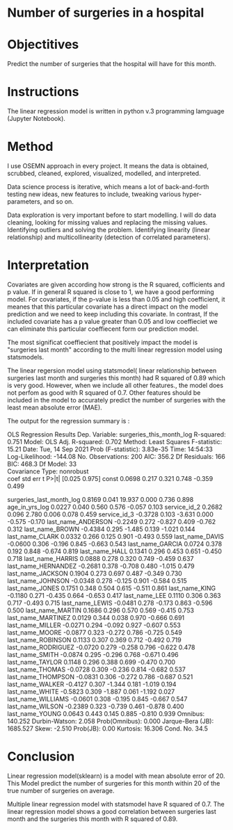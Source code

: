 # Number of surgeries in a hospital

# Objectitives

Predict the number of surgeries that the hospital will have for this month.

# Instructions

The linear regression model is written in python v.3 programming lamguage (Jupyter Notebook).

# Method

I use OSEMN approach in every project. It means the data is obtained, scrubbed, cleaned, explored, visualized, modelled, and interpreted.

Data science process is iterative, which means a lot of back-and-forth testing new ideas, new features to include, tweaking various hyper-parameters, and so on.

Data exploration is very important before to start modelling. I will do data cleaning, looking for missing values and replacing the missing values. Identifying outliers and solving the problem. Identifying linearity (linear relationship) and multicollinearity (detection of correlated parameters).

# Interpretation

Covariates are  given according how strong is the R squared, cofficients and p value. If in general R squared is close to 1, we have a good performing model. For covariates, if the p-value is less than 0.05 and high coefficient, it meanes that this particular covariate has a direct impact on the model prediction and we need to keep including this  covariate. In contrast, If the included covariate has a p value greater than 0.05 and low coeffieciet we can eliminate this particular coeffiecent form our prediction model.

The most significat coeffiecient that positively impact the model is "surgeries last month" according to the multi linear regression model using statsmodels.

The linear regersion model using statsmodel( linear relationship between surgeries last month and surgeries this month) had R squared of 0.89 which is very good. However, when we include all other features., the model does not perfom as good with R squared of 0.7. Other features should be included in the model to accurately predict the number of surgeries with the least mean absolute error (MAE).

The output for the regression summary is : 

OLS Regression Results
Dep. Variable:	surgeries_this_month_log	R-squared:	0.751
Model:	OLS	Adj. R-squared:	0.702
Method:	Least Squares	F-statistic:	15.21
Date:	Tue, 14 Sep 2021	Prob (F-statistic):	3.83e-35
Time:	14:54:33	Log-Likelihood:	-144.08
No. Observations:	200	AIC:	356.2
Df Residuals:	166	BIC:	468.3
Df Model:	33		
Covariance Type:	nonrobust		
coef	std err	t	P>|t|	[0.025	0.975]
const	0.0698	0.217	0.321	0.748	-0.359	0.499

surgeries_last_month_log	0.8169	0.041	19.937	0.000	0.736	0.898
age_in_yrs_log	0.0227	0.040	0.560	0.576	-0.057	0.103
service_id_2	0.2682	0.096	2.780	0.006	0.078	0.459
service_id_3	-0.3728	0.103	-3.631	0.000	-0.575	-0.170
last_name_ANDERSON	-0.2249	0.272	-0.827	0.409	-0.762	0.312
last_name_BROWN	-0.4384	0.295	-1.485	0.139	-1.021	0.144
last_name_CLARK	0.0332	0.266	0.125	0.901	-0.493	0.559
last_name_DAVIS	-0.0600	0.306	-0.196	0.845	-0.663	0.543
last_name_GARCIA	0.0724	0.378	0.192	0.848	-0.674	0.819
last_name_HALL	0.1341	0.296	0.453	0.651	-0.450	0.718
last_name_HARRIS	0.0888	0.278	0.320	0.749	-0.459	0.637
last_name_HERNANDEZ	-0.2681	0.378	-0.708	0.480	-1.015	0.479
last_name_JACKSON	0.1904	0.273	0.697	0.487	-0.349	0.730
last_name_JOHNSON	-0.0348	0.278	-0.125	0.901	-0.584	0.515
last_name_JONES	0.1751	0.348	0.504	0.615	-0.511	0.861
last_name_KING	-0.1180	0.271	-0.435	0.664	-0.653	0.417
last_name_LEE	0.1110	0.306	0.363	0.717	-0.493	0.715
last_name_LEWIS	-0.0481	0.278	-0.173	0.863	-0.596	0.500
last_name_MARTIN	0.1686	0.296	0.570	0.569	-0.415	0.753
last_name_MARTINEZ	0.0129	0.344	0.038	0.970	-0.666	0.691
last_name_MILLER	-0.0271	0.294	-0.092	0.927	-0.607	0.553
last_name_MOORE	-0.0877	0.323	-0.272	0.786	-0.725	0.549
last_name_ROBINSON	0.1133	0.307	0.369	0.712	-0.492	0.719
last_name_RODRIGUEZ	-0.0720	0.279	-0.258	0.796	-0.622	0.478
last_name_SMITH	-0.0874	0.295	-0.296	0.768	-0.671	0.496
last_name_TAYLOR	0.1148	0.296	0.388	0.699	-0.470	0.700
last_name_THOMAS	-0.0728	0.309	-0.236	0.814	-0.682	0.537
last_name_THOMPSON	-0.0831	0.306	-0.272	0.786	-0.687	0.521
last_name_WALKER	-0.4127	0.307	-1.344	0.181	-1.019	0.194
last_name_WHITE	-0.5823	0.309	-1.887	0.061	-1.192	0.027
last_name_WILLIAMS	-0.0601	0.308	-0.195	0.845	-0.667	0.547
last_name_WILSON	-0.2389	0.323	-0.739	0.461	-0.878	0.400
last_name_YOUNG	0.0643	0.443	0.145	0.885	-0.810	0.939
Omnibus:	140.252	Durbin-Watson:	2.058
Prob(Omnibus):	0.000	Jarque-Bera (JB):	1685.527
Skew:	-2.510	Prob(JB):	0.00
Kurtosis:	16.306	Cond. No.	34.5

# Conclusion

Linear regression model(sklearn) is a model with mean absolute error of 20. This Model predict the number of surgeries for this month within 20 of the true number of surgeries on average.

Multiple linear regression model with statsmodel have R squared of 0.7. The linear regression model shows a good correlation between surgeries last month and the surgeries this month with R squared of 0.89.
